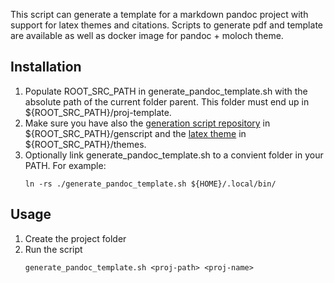 This script can generate a template for a markdown pandoc project with support for latex themes and citations.
Scripts to generate pdf and template are available as well as docker image for pandoc + moloch theme.

## Installation

1. Populate ROOT_SRC_PATH in generate_pandoc_template.sh with the absolute path of the current folder parent. This folder must end up in ${ROOT_SRC_PATH}/proj-template.
2. Make sure you have also the [generation script repository]() in ${ROOT_SRC_PATH}/genscript and the [latex theme]() in ${ROOT_SRC_PATH}/themes.
3. Optionally link generate_pandoc_template.sh to a convient folder in your PATH. For example:
    ```
    ln -rs ./generate_pandoc_template.sh ${HOME}/.local/bin/
    ```

## Usage
1. Create the project folder
2. Run the script
    ```
    generate_pandoc_template.sh <proj-path> <proj-name>
    ```

